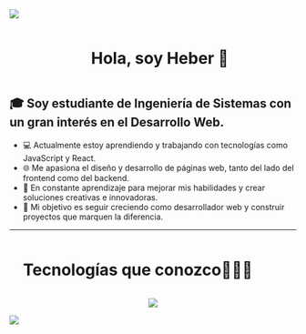 
<!--horizontal divider(gradiant)-->
<img src="https://user-images.githubusercontent.com/73097560/115834477-dbab4500-a447-11eb-908a-139a6edaec5c.gif">

<!--h1 without bottom border-->
<div id="user-content-toc">
  <ul align="center">
    <summary><h1 style="display: inline-block">Hola, soy Heber 👋</h1></summary>
  </ul>
</div>


## 🎓 Soy estudiante de Ingeniería de Sistemas con un gran interés en el Desarrollo Web.
  

- 💻 Actualmente estoy aprendiendo y trabajando con tecnologías como JavaScript y React.
- 🌐 Me apasiona el diseño y desarrollo de páginas web, tanto del lado del frontend como del backend.
- 🚀 En constante aprendizaje para mejorar mis habilidades y crear soluciones creativas e innovadoras.
- 🎯 Mi objetivo es seguir creciendo como desarrollador web y construir proyectos que marquen la diferencia.

---

<div id="user-content-toc">
  <ul>
    <summary><h1 style="display: inline-block">Tecnologías que conozco👨🏻‍💻</h2></summary>
  </ul>
</div>

<p align="center">
  <a href="https://skillicons.dev">
    <img src="https://skillicons.dev/icons?i=git,css,postgres,figma,github,html,java,js,ts,mysql,postman,py,tailwind,vscode,astro,sass,less,bootstrap,figma&perline=14" />
  </a>
</p>




<!-- CONTACTO -->
<!--<h3 align="left">Contactame en 🤝</h3>
<p align="left">
<a href="#" target="blank"><img align="center" src="https://raw.githubusercontent.com/rahuldkjain/github-profile-readme-generator/master/src/images/icons/Social/linked-in-alt.svg" alt="Heber Sedano Salvador" height="30" width="40" /></a>
<a href="https://instagram.com/heber.dev" target="blank"><img align="center" src="https://raw.githubusercontent.com/rahuldkjain/github-profile-readme-generator/master/src/images/icons/Social/instagram.svg" alt="anderson_mend53" height="30" width="40" /></a>
</p>-->



<!--horizontal divider(gradiant)-->
<img src="https://user-images.githubusercontent.com/73097560/115834477-dbab4500-a447-11eb-908a-139a6edaec5c.gif">


